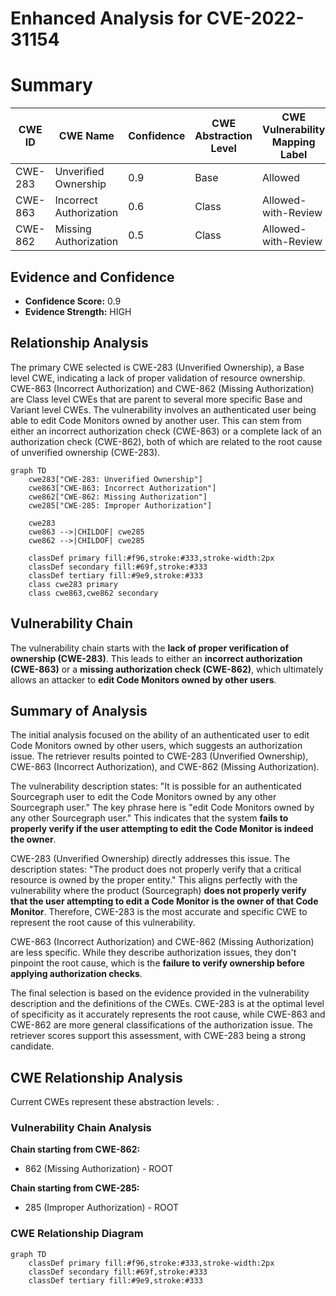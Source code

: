 # Enhanced Analysis for CVE-2022-31154

# Summary
| CWE ID | CWE Name | Confidence | CWE Abstraction Level | CWE Vulnerability Mapping Label | CWE-Vulnerability Mapping Notes |
|---|---|---|---|---|---|
| CWE-283 | Unverified Ownership | 0.9 | Base | Allowed | Primary CWE |
| CWE-863 | Incorrect Authorization | 0.6 | Class | Allowed-with-Review | Secondary Candidate |
| CWE-862 | Missing Authorization | 0.5 | Class | Allowed-with-Review | Secondary Candidate |

## Evidence and Confidence

*   **Confidence Score:** 0.9
*   **Evidence Strength:** HIGH

## Relationship Analysis
The primary CWE selected is CWE-283 (Unverified Ownership), a Base level CWE, indicating a lack of proper validation of resource ownership. CWE-863 (Incorrect Authorization) and CWE-862 (Missing Authorization) are Class level CWEs that are parent to several more specific Base and Variant level CWEs. The vulnerability involves an authenticated user being able to edit Code Monitors owned by another user. This can stem from either an incorrect authorization check (CWE-863) or a complete lack of an authorization check (CWE-862), both of which are related to the root cause of unverified ownership (CWE-283).

```mermaid
graph TD
    cwe283["CWE-283: Unverified Ownership"]
    cwe863["CWE-863: Incorrect Authorization"]
    cwe862["CWE-862: Missing Authorization"]
    cwe285["CWE-285: Improper Authorization"]

    cwe283
    cwe863 -->|CHILDOF| cwe285
    cwe862 -->|CHILDOF| cwe285
    
    classDef primary fill:#f96,stroke:#333,stroke-width:2px
    classDef secondary fill:#69f,stroke:#333
    classDef tertiary fill:#9e9,stroke:#333
    class cwe283 primary
    class cwe863,cwe862 secondary
```

## Vulnerability Chain
The vulnerability chain starts with the **lack of proper verification of ownership (CWE-283)**. This leads to either an **incorrect authorization (CWE-863)** or a **missing authorization check (CWE-862)**, which ultimately allows an attacker to **edit Code Monitors owned by other users**.

## Summary of Analysis
The initial analysis focused on the ability of an authenticated user to edit Code Monitors owned by other users, which suggests an authorization issue. The retriever results pointed to CWE-283 (Unverified Ownership), CWE-863 (Incorrect Authorization), and CWE-862 (Missing Authorization).

The vulnerability description states: "It is possible for an authenticated Sourcegraph user to edit the Code Monitors owned by any other Sourcegraph user." The key phrase here is "edit Code Monitors owned by any other Sourcegraph user." This indicates that the system **fails to properly verify if the user attempting to edit the Code Monitor is indeed the owner**.

CWE-283 (Unverified Ownership) directly addresses this issue. The description states: "The product does not properly verify that a critical resource is owned by the proper entity." This aligns perfectly with the vulnerability where the product (Sourcegraph) **does not properly verify that the user attempting to edit a Code Monitor is the owner of that Code Monitor**. Therefore, CWE-283 is the most accurate and specific CWE to represent the root cause of this vulnerability.

CWE-863 (Incorrect Authorization) and CWE-862 (Missing Authorization) are less specific. While they describe authorization issues, they don't pinpoint the root cause, which is the **failure to verify ownership before applying authorization checks**.

The final selection is based on the evidence provided in the vulnerability description and the definitions of the CWEs. CWE-283 is at the optimal level of specificity as it accurately represents the root cause, while CWE-863 and CWE-862 are more general classifications of the authorization issue. The retriever scores support this assessment, with CWE-283 being a strong candidate.


## CWE Relationship Analysis

Current CWEs represent these abstraction levels: .


### Vulnerability Chain Analysis

**Chain starting from CWE-862:**
- 862 (Missing Authorization) - ROOT


**Chain starting from CWE-285:**
- 285 (Improper Authorization) - ROOT



### CWE Relationship Diagram

```mermaid
graph TD
    classDef primary fill:#f96,stroke:#333,stroke-width:2px
    classDef secondary fill:#69f,stroke:#333
    classDef tertiary fill:#9e9,stroke:#333
```